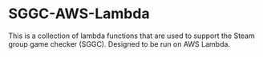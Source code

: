 # SGGC-AWS-Lambda
This is a collection of lambda functions that are used to support the Steam group game checker (SGGC). Designed to be run on AWS Lambda.
